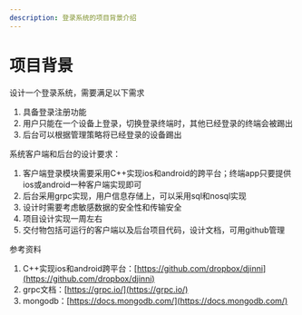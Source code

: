 ```yaml
---
description: 登录系统的项目背景介绍
---
```


# 项目背景

设计一个登录系统，需要满足以下需求

1. 具备登录注册功能
2. 用户只能在一个设备上登录，切换登录终端时，其他已经登录的终端会被踢出
3. 后台可以根据管理策略将已经登录的设备踢出

系统客户端和后台的设计要求：

1. 客户端登录模块需要采用C++实现ios和android的跨平台；终端app只要提供ios或android一种客户端实现即可
2. 后台采用grpc实现，用户信息存储上，可以采用sql和nosql实现
3. 设计时需要考虑敏感数据的安全性和传输安全
4. 项目设计实现一周左右
5. 交付物包括可运行的客户端以及后台项目代码，设计文档，可用github管理

参考资料

1. C++实现ios和android跨平台：[https://github.com/dropbox/djinni](https://github.com/dropbox/djinni)
2. grpc文档：[https://grpc.io/](https://grpc.io/)
3. mongodb：[https://docs.mongodb.com/](https://docs.mongodb.com/)

